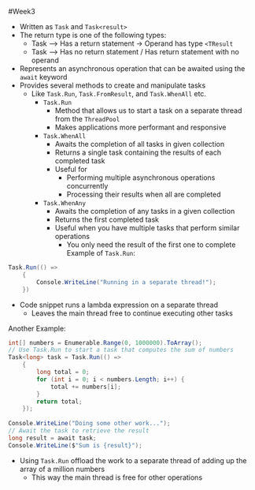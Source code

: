 #Week3 
- Written as `Task` and `Task<result>`
- The return type is one of the following types:
	- Task --> Has a return statement -> Operand has type `<TResult`
	- Task --> Has no return statement / Has return statement with no operand
- Represents an asynchronous operation that can be awaited using the `await` keyword
- Provides several methods to create and manipulate tasks
	- Like `Task.Run`, `Task.FromResult`, and `Task.WhenAll` etc.
		- `Task.Run`
			- Method that allows us to start a task on a separate thread from the `ThreadPool`
			- Makes applications more performant and responsive
		- `Task.WhenAll`
			- Awaits the completion of all tasks in given collection
			- Returns a single task containing the results of each completed task
			- Useful for 
				- Performing multiple asynchronous operations concurrently
				- Processing their results when all are completed
		- `Task.WhenAny`
			- Awaits the completion of any tasks in a given collection
			- Returns the first completed task
			- Useful when you have multiple tasks that perform similar operations
				- You only need the result of the first one to complete
Example of `Task.Run`:
```C#
Task.Run(() =>
	{
		Console.WriteLine("Running in a separate thread!");	
	})
```
- Code snippet runs a lambda expression on a separate thread
	- Leaves the main thread free to continue executing other tasks

Another Example:
```C#
int[] numbers = Enumerable.Range(0, 1000000).ToArray();  
// Use Task.Run to start a task that computes the sum of numbers  
Task<long> task = Task.Run(() => 
	{ 
		long total = 0;  
		for (int i = 0; i < numbers.Length; i++) {  
			total += numbers[i];  
		}  
		return total;  
	});
	  
Console.WriteLine("Doing some other work...");
// Await the task to retrieve the result  
long result = await task;  
Console.WriteLine($"Sum is {result}");
```
- Using `Task.Run` offload the work to a separate thread of adding up the array of a million numbers
	- This way the main thread is free for other operations